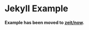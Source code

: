 # Jekyll Example

#### Example has been moved to [zeit/now](https://github.com/zeit/now/tree/master/examples/jekyll).
